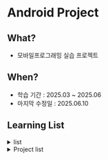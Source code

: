 # Android Project

## What?

- 모바일프로그래밍 실습 프로젝트

## When?

- 학습 기간 : 2025.03 ~ 2025.06
- 마지막 수정일 : 2025.06.10


## Learning List

<details>
    <summary>list
    </summary>
  
- ch00 [Android 개요](https://github.com/BangYunseo/TIL/blob/main/Android/ch00_WhatIsAndroid.md)
- ch01 [화면 구성 뷰](https://github.com/BangYunseo/TIL/blob/main/Android/ch01_ViewScreen.md)
- ch02 [뷰 레이아웃](https://github.com/BangYunseo/TIL/blob/main/Android/ch02_ViewLayout.md)
- ch03 [사용자 이벤트](https://github.com/BangYunseo/TIL/blob/main/Android/ch03_UserEvent.md)
- ch04 [리소스 활용](https://github.com/BangYunseo/TIL/blob/main/Android/ch04_UsingResource.md)
- ch05
- ch06
- ch07
- ch08
- ch09
- ch10
</details>

<details>
    <summary>Project list
    </summary>
  
- ch01 [카카오톡 비밀번호 확인 화면](https://github.com/BangYunseo/AndroidProject/tree/main/ch01)
- ch02 [전화 앱 키패드](https://github.com/BangYunseo/AndroidProject/tree/main/ch02)
- ch03 [시계 스톱워치](https://github.com/BangYunseo/AndroidProject/tree/main/ch03)
- ch04 [메신저 앱 인트로](https://github.com/BangYunseo/AndroidProject/tree/main/ch04)
- ch05 [카카오톡 알림](https://github.com/BangYunseo/AndroidProject/tree/main/ch05)
- ch06
- ch07
- ch08
- ch09
- ch10

</details>
